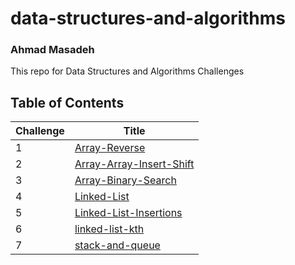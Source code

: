 # data-structures-and-algorithms
### Ahmad Masadeh
This repo for Data Structures and Algorithms Challenges

## Table of Contents 
|Challenge|Title
|-----------|-----------|
|1|[Array-Reverse](./Data-Structures/Data-Structures/Data-structures/Array-Reverse/)
|2|[Array-Array-Insert-Shift](./Data-Structures/Data-Structures/Data-structures/Array-Insert-Shift/)
|3|[Array-Binary-Search](./Data-Structures/Data-Structures/Data-structures/Array-Binary-Search/)
|4|[Linked-List](./Data-Structures/Data-Structures/Data-structures/Linked-List/)
|5|[Linked-List-Insertions](./Data-Structures/Data-Structures/Data-structures/Linked-List-Insertions/)
|6|[linked-list-kth](./Data-Structures/Data-Structures/Data-structures/linked-list-kth/)
|7|[stack-and-queue](./Data-Structures/Data-Structures/Data-structures/stack-and-queue/)


